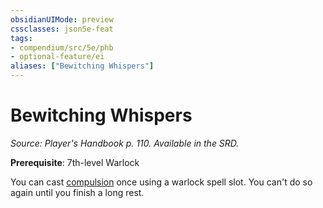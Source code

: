 ```yaml
---
obsidianUIMode: preview
cssclasses: json5e-feat
tags:
- compendium/src/5e/phb
- optional-feature/ei
aliases: ["Bewitching Whispers"]
---
```

# Bewitching Whispers
*Source: Player's Handbook p. 110. Available in the SRD.*  

**Prerequisite**: 7th-level Warlock

You can cast [compulsion](../spells/compulsion.md#) once using a warlock spell slot. You can't do so again until you finish a long rest.